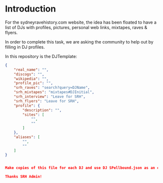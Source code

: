 # Introduction

For the sydneyravehistory.com website, the idea has been floated to have a list of DJs with profiles, pictures, personal web links, mixtapes, raves & flyers.

In order to complete this task, we are asking the community to help out by filling in DJ profiles.

In this repository is the DJTemplate:

```json
{
    "real_name": "",
    "discogs": "",
    "wikipedia": "",
    "profile_pic": "",
    "srh_raves": "search?query=DJName",
    "srh_mixtapes": "mixtapes#DJInitial",
    "srh_interview": "Leave for SRH",
    "srh_flyers": "Leave for SRH",
    "profile": {
        "description": "",
        "sites": [
            "",
            ""
        ]
    },
    "aliases": [
        "",
        ""
    ]
}


Make copies of this file for each DJ and use DJ SPellbound.json as an example.

Thanks SRH Admin!
